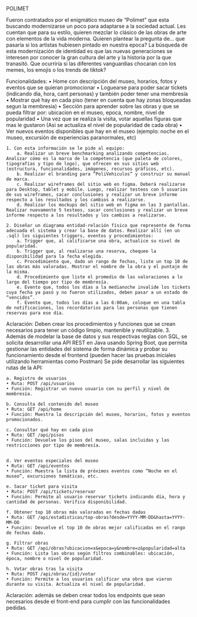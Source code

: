 POLIMET

Fueron contratados por el enigmático museo de “Polimet” que esta buscando modernizarse un poco para adaptarse a la sociedad actual. Les cuentan que para su estilo, quieren mezclar lo clásico de las obras de arte con elementos de la vida moderna. Quieren plantear la pregunta de... que pasaría si los artistas hubiesen pintado en nuestra epoca?
La búsqueda de esta modernización de identidad es que las nuevas generaciones se interesen por conocer la gran cultura del arte y la historia por la que tranasitó. Que ocurriría si las diferentes vanguardias chocaran con los memes, los emojis o los trends de tiktok? 

Funcionalidades:
    • Home con descripción del museo, horarios, fotos y eventos que se quieran promocionar 
    • Loguearse para poder sacar tickets (indicando dia, hora, cant personas) y también poder tener una membresía 
    • Mostrar qué hay en cada piso (tener en cuenta que hay zonas bloqueadas segun la membresia)
    • Sección para aprender sobre las obras y que se pueda filtrar por: ubicacion en el museo, epoca, nombre, nivel de popularidad
    • Una vez que se realiza la visita, votar aquellas figuras que mas le gustaron (Asi se actualiza el nivel de popularidad de cada obra)
    • Ver nuevos eventos disponibles que hay en el museo (ejemplo: noche en el museo, excursión de experiencias paranormales, etc)

    1. Con esta información se le pide al equipo:
        a. Realizar un breve benchmarking analizando competencias. Analizar cómo es la marca de la competencia (que paleta de colores, tipografías y tipo de logo), que ofrecen en sus sitios web (estructura, funcionalidades, imágenes, recursos gráficos, etc). 
        b. Realizar el branding para “PoliVehiculos” y construir su manual de marca.
        c. Realizar wireframes del sitio web en figma. Deberá realizarse para Desktop, tablet y mobile. Luego, realizar testeos con 5 usuarios de sus wireframes, sacar conclusiones y realizar un breve informe respecto a los resultados y los cambios a realizarse.
        d. Realizar los mockups del sitio web en figma en las 3 pantallas. Realizar nuevamente 5 testeos, sacar conclusiones y realizar un breve informe respecto a los resultados y los cambios a realizarse.

    2. Diseñar un diagrama entidad-relación físico que represente de forma adecuada el sistema y crear la base de datos. Realizar allí (en un .sql) los siguientes triggers, eventos y procedimientos:
        a. Trigger que, al calificarse una obra, actualice su nivel de popularidad.
        b. Trigger que, al realizarse una reserva, chequee la disponibilidad para la fecha elegida.
        c. Procedimiento que, dado un rango de fechas, liste un top 10 de las obras más valoradas. Mostrar el nombre de la obra y el puntaje de la misma.
        d. Procedimiento que liste el promedio de las valoraciones a lo largo del tiempo por tipo de membresía.
        e. Evento que, todos los días a la medianoche invalide los tickets cuya fecha ya pasó y no fueron utilizados, deben pasar a un estado de “vencidos”.
        f. Evento que, todos los días a las 6:00am, coloque en una tabla de notificaciones, los recordatorios para las personas que tienen reservas para ese día.

Aclaración: Deben crear los procedimientos y funciones que se crean necesarios para tener un código limpio, mantenible y reutilizable.
    3. Además de modelar la base de datos y sus respectivas reglas con SQL, se solicita desarrollar una API REST en Java usando Spring Boot, que permita gestionar las entidades del sistema de forma dinámica y probar su funcionamiento desde el frontend (pueden hacer las pruebas iniciales utilizando herramientas como Postman) Se pide desarrollar las siguientes rutas de la API:

    a. Registro de usuarios
    • Ruta: POST /api/usuarios
    • Función: Registrar un nuevo usuario con su perfil y nivel de membresía.

    b. Consulta del contenido del museo
    • Ruta: GET /api/home
    • Función: Muestra la descripción del museo, horarios, fotos y eventos promocionados.

    c. Consultar qué hay en cada piso
    • Ruta: GET /api/pisos
    • Función: Devuelve los pisos del museo, salas incluidas y las restricciones por tipo de membresía.


    d. Ver eventos especiales del museo
    • Ruta: GET /api/eventos
    • Función: Muestra la lista de próximos eventos como “Noche en el museo”, excursiones temáticas, etc.

    e. Sacar ticket para visita
    • Ruta: POST /api/tickets/reservar
    • Función: Permite al usuario reservar tickets indicando día, hora y cantidad de personas. Verifica disponibilidad.

    f. Obtener top 10 obras más valoradas en fechas dadas
    • Ruta: GET /api/estadisticas/top-obras?desde=YYYY-MM-DD&hasta=YYYY-MM-DD
    • Función: Devuelve el top 10 de obras mejor calificadas en el rango de fechas dado.

    g. Filtrar obras
    • Ruta: GET /api/obras?ubicacion=x&epoca=y&nombre=z&popularidad=alta
    • Función: Lista las obras según filtros combinables: ubicación, época, nombre o nivel de popularidad.

    h. Votar obras tras la visita
    • Ruta: POST /api/obras/{id}/votar
    • Función: Permite a los usuarios calificar una obra que vieron durante su visita. Actualiza el nivel de popularidad.

Aclaración: además se deben crear todos los endpoints que sean necesarios desde el front-end para cumplir con las funcionalidades pedidas.

